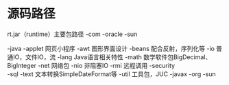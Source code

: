 # 源码路径

rt.jar（runtime）主要包路径
-com
    -oracle
    -sun
    
-java
    -applet     网页小程序
    -awt        图形界面设计
    -beans      配合反射，序列化等
    -io         普通IO，文件IO，流
    -lang       Java语言相关特性
    -math       数学软件包BigDecimal、BigInteger
    -net        网络包
    -nio        非阻塞IO
    -rmi        远程调用
    -security   
    -sql
    -text       文本转换SimpleDateFormat等
    -util       工具包，JUC
-javax
-org
-sun
